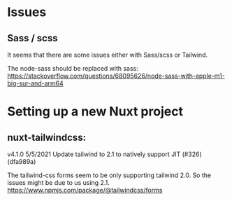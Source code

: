 # Issues


## Sass / scss
It seems that there are some issues either with Sass/scss or Tailwind. 

The node-sass should be replaced with sass: https://stackoverflow.com/questions/68095626/node-sass-with-apple-m1-big-sur-and-arm64 

# Setting up a new Nuxt project

## nuxt-tailwindcss: 
v4.1.0
5/5/2021
Update tailwind to 2.1 to natively support JIT (#326) (dfa989a)

The tailwind-css forms seem to be only supporting tailwind 2.0. So the issues might be due to us using 2.1.
https://www.npmjs.com/package/@tailwindcss/forms 
